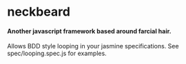 # neckbeard
#### Another javascript framework based around farcial hair.

Allows BDD style looping in your jasmine specifications. See spec/looping.spec.js for examples.